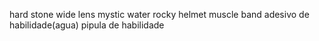hard stone
wide lens
mystic water
rocky helmet
muscle band
adesivo de habilidade(agua)
pipula de habilidade